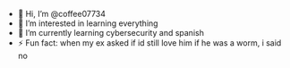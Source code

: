 - 👋 Hi, I’m @coffee07734
- 👀 I’m interested in learning everything
- 🌱 I’m currently learning cybersecurity and spanish
- ⚡ Fun fact: when my ex asked if id still love him if he was a worm, i said no

<!---
coffee07734/coffee07734 is a ✨ special ✨ repository because its `README.md` (this file) appears on your GitHub profile.
You can click the Preview link to take a look at your changes.
--->
